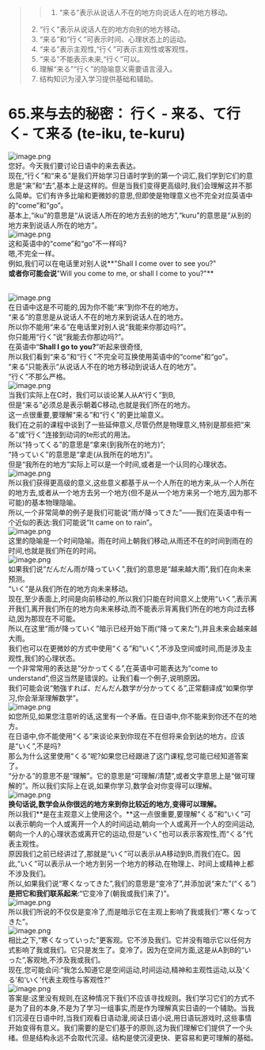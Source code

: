 > > 1. “来る”表示从说话人不在的地方向说话人在的地方移动。
> 2. “行く”表示从说话人在的地方向别的地方移动。
> 3. “来る”和“行く”可表示时间、心理状态上的运动。
> 4. “来る”表示主观性,“行く”可表示主观性或客观性。
> 5. “来る”不能表示未来,“行く”可以。
> 6. 理解“来る”“行く”的隐喻意义需要语言浸入。
> 7. 结构知识为浸入学习提供基础和辅助。

# 65.来与去的秘密： 行く - 来る、て行く- て来る (te-iku, te-kuru)

![image.png](https://cdn.nlark.com/yuque/0/2023/png/1179742/1695289779922-7c7a3540-18cc-463e-a488-0a9e6c075d9d.png#averageHue=%23e1bd49&clientId=u296f3b4a-3104-4&from=paste&height=262&id=u94d03aed&originHeight=393&originWidth=429&originalType=binary&ratio=1.5&rotation=0&showTitle=false&size=125011&status=done&style=none&taskId=ucc29baa3-42c6-4a1e-9308-8cf26f8be68&title=&width=286)<br />您好。今天我们要讨论日语中的来去表达。<br />现在,“行く”和“来る”是我们开始学习日语时学到的第一个词汇,我们学到它们的意思是“来”和“去”,基本上是这样的。但是当我们变得更高级时,我们会理解这并不那么简单。它们有许多比喻和更微妙的意思,但即使是物理意义也不完全对应英语中的“come”和“go”。<br />基本上,“iku”的意思是“从说话人所在的地方去别的地方”,“kuru”的意思是“从别的地方来到说话人所在的地方”。<br />![image.png](https://cdn.nlark.com/yuque/0/2023/png/1179742/1695289792499-cc6825a7-19ea-4789-810f-04f3301b730c.png#averageHue=%23f3ebe3&clientId=u296f3b4a-3104-4&from=paste&height=257&id=uf0e7e789&originHeight=385&originWidth=465&originalType=binary&ratio=1.5&rotation=0&showTitle=false&size=147115&status=done&style=none&taskId=ub8e700c0-2bc6-49f0-8537-8465bd7018e&title=&width=310)<br />这和英语中的“come”和“go”不一样吗?<br />嗯,不完全一样。<br />例如,我们可以在电话里对别人说**"Shall I come over to see you?"**<br />或者你可能会说**"Will you come to me, or shall I come to you?"**

 <br />![image.png](https://cdn.nlark.com/yuque/0/2023/png/1179742/1695289806727-51723ba2-3296-48e6-9d9a-e5119172e61a.png#averageHue=%23f0ebe0&clientId=u296f3b4a-3104-4&from=paste&height=269&id=ud39d1359&originHeight=403&originWidth=412&originalType=binary&ratio=1.5&rotation=0&showTitle=false&size=111550&status=done&style=none&taskId=u34be7c34-f56c-4c66-b64e-f2b84e69715&title=&width=274.6666666666667)<br />在日语中这是不可能的,因为你不能“来”到你不在的地方。<br />“来る”的意思是从说话人不在的地方来到说话人在的地方。<br />所以你不能用“来る”在电话里对别人说“我能来你那边吗?”。<br />你只能用“行く”说“我能去你那边吗?”。<br />在英语中“**Shall I go to you?**”听起来很奇怪,<br />所以我们看到“来る”和“行く”不完全可互换使用英语中的“come”和“go”。<br />“来る”只能表示“从说话人不在的地方移动到说话人在的地方”。<br />“行く”不那么严格。<br />![image.png](https://cdn.nlark.com/yuque/0/2023/png/1179742/1695289927017-cb37e398-faf0-41d2-9238-3b26d413b0f1.png#averageHue=%23faf4f2&clientId=u296f3b4a-3104-4&from=paste&height=346&id=uebb37c62&originHeight=519&originWidth=531&originalType=binary&ratio=1.5&rotation=0&showTitle=false&size=176678&status=done&style=none&taskId=u47373e44-6f4a-41c1-b8f5-128a4b7a347&title=&width=354)<br />当我们实际上在C时，我们可以谈论某人从A“行く”到B,<br />但是“来る”必须总是表示朝着C移动,也就是我们所在的地方。<br />这一点很重要,要理解“来る”和“行く”的更比喻意义。<br />我们在之前的课程中谈到了一些延伸意义,尽管仍然是物理意义,特别是那些把“来る”或“行く”连接到动词的te形式的用法。<br />所以“持ってくる”的意思是“拿来(到我所在的地方)”;<br />“持っていく”的意思是“拿走(从我所在的地方)”。<br />但是“我所在的地方”实际上可以是一个时间,或者是一个认同的心理状态。<br />![image.png](https://cdn.nlark.com/yuque/0/2023/png/1179742/1695289984603-3c581339-9e99-4649-b4fb-0ce69fda5fbe.png#averageHue=%23eccabc&clientId=u296f3b4a-3104-4&from=paste&height=329&id=u73be42be&originHeight=493&originWidth=569&originalType=binary&ratio=1.5&rotation=0&showTitle=false&size=222811&status=done&style=none&taskId=u16281a63-ab1f-4157-8f18-b653d04def6&title=&width=379.3333333333333)<br />所以我们获得更高级的意义,这些意义都基于从一个人所在的地方来,从一个人所在的地方去,或者从一个地方去另一个地方(但不是从一个地方来另一个地方,因为那不可能)的基本物理隐喻。<br />所以,一个非常简单的例子是我们可能说“雨が降ってきた”——我们在英语中有一个近似的表达:我们可能说“It came on to rain”。<br />![image.png](https://cdn.nlark.com/yuque/0/2023/png/1179742/1695290003856-a9e581d0-a27c-45e9-9086-bc91c4c74b05.png#averageHue=%23faeed9&clientId=u296f3b4a-3104-4&from=paste&height=316&id=u985ed52a&originHeight=474&originWidth=515&originalType=binary&ratio=1.5&rotation=0&showTitle=false&size=181475&status=done&style=none&taskId=u2d7fbf77-e4c5-4fef-b63c-c32fcf1e02e&title=&width=343.3333333333333)<br />这里的隐喻是一个时间隐喻。雨在时间上朝我们移动,从雨还不在的时间到雨在的时间,也就是我们所在的时间。<br />![image.png](https://cdn.nlark.com/yuque/0/2023/png/1179742/1695290029162-334df6b8-0296-4fc0-942d-fb21eb03e068.png#averageHue=%23ccdebf&clientId=u296f3b4a-3104-4&from=paste&height=334&id=ua5680e5b&originHeight=501&originWidth=476&originalType=binary&ratio=1.5&rotation=0&showTitle=false&size=227698&status=done&style=none&taskId=u60a5737b-7b35-4161-8b3a-f288662254a&title=&width=317.3333333333333)<br />如果我们说“だんだん雨が降っていく”,我们的意思是“越来越大雨”,我们在向未来预测。<br />“いく”是从我们所在的地方向未来移动。<br />现在,至少表面上,时间是向前移动的,所以我们只能在时间意义上使用“いく”,表示离开我们,离开我们所在的地方向未来移动,而不能表示背离我们所在的地方向过去移动,因为那现在不可能。<br />所以,在这里“雨が降っていく”暗示已经开始下雨(“降って来た”),并且未来会越来越大雨。<br />我们也可以在更微妙的方式中使用“くる”和“いく”,不涉及空间或时间,而是涉及主观性,我们的心理状态。<br />一个非常常用的表达是“分かってくる”,在英语中可能表达为“come to understand”,但这当然是错误的。让我们看一个例子,说明原因。<br />我们可能会说“勉強すれば、だんだん数学が分かってくる”,正常翻译成“如果你学习,你会渐渐理解数学”。<br />![image.png](https://cdn.nlark.com/yuque/0/2023/png/1179742/1695290073718-bd968249-ee53-4558-8793-dbed8150d72b.png#averageHue=%23ece7e0&clientId=u296f3b4a-3104-4&from=paste&height=334&id=u1b063d46&originHeight=501&originWidth=457&originalType=binary&ratio=1.5&rotation=0&showTitle=false&size=135331&status=done&style=none&taskId=u413fff0d-a559-4ab7-863c-1b075711ce4&title=&width=304.6666666666667)<br />如您所见,如果您注意听的话,这里有一个矛盾。在日语中,你不能来到你还不在的地方。<br />在日语中,你不能使用“くる”来谈论来到你现在不在但将来会到达的地方。应该是“いく”,不是吗?<br />那么为什么这里使用“くる”呢?如果您已经跟进了这门课程,您可能已经知道答案了。<br />“分かる”的意思不是“理解”。它的意思是“可理解/清楚”,或者文字意思上是“做可理解的”。所以我们实际上在说,如果你学习,数学会对你变得可以理解。<br />![image.png](https://cdn.nlark.com/yuque/0/2023/png/1179742/1695290120886-c5ed9914-8944-4838-848e-0f894443e8fa.png#averageHue=%23f9f2f2&clientId=u296f3b4a-3104-4&from=paste&height=317&id=uc130d5fc&originHeight=475&originWidth=564&originalType=binary&ratio=1.5&rotation=0&showTitle=false&size=175424&status=done&style=none&taskId=u5d7742c8-62db-470c-adff-8a828f04cf5&title=&width=376)<br />**换句话说,数学会从你很远的地方来到你比较近的地方,变得可以理解。**<br />所以我们**是在主观意义上使用这个。**这一点很重要,要理解“くる”和“いく”可以表示朝向一个人或离开一个人的时间运动,朝向一个人或离开一个人的空间运动,朝向一个人的心理状态或离开它的运动,但是“いく”也可以表示客观性,而“くる”代表主观性。<br />原因我们之前已经讲过了,那就是“いく”可以表示从A移动到B,而我们在C。因此,“いく”可以表示从一个地方到另一个地方的移动,在物理上、时间上或精神上都不涉及我们。<br />所以,如果我们说“寒くなってきた”,我们的意思是“变冷了”,并添加说“来た”(“くる”)**是把它和我们联系起来**:“它变冷了(朝我或我们来了)”。<br />![image.png](https://cdn.nlark.com/yuque/0/2023/png/1179742/1695290325972-f19a90ff-6dc4-46b0-b6c7-4eafec3db067.png#averageHue=%23f6efed&clientId=u296f3b4a-3104-4&from=paste&height=254&id=u5d665b4d&originHeight=381&originWidth=393&originalType=binary&ratio=1.5&rotation=0&showTitle=false&size=89459&status=done&style=none&taskId=u647f3f7a-f204-4d0d-b1ec-9ce7346664e&title=&width=262)<br />所以我们所说的不仅仅是变冷了,而是暗示它在主观上影响了我或我们:“寒くなってきた”。<br />![image.png](https://cdn.nlark.com/yuque/0/2023/png/1179742/1695290297484-afd37f13-b4df-402c-9fe0-9791bb610414.png#averageHue=%23f9fcfa&clientId=u296f3b4a-3104-4&from=paste&height=288&id=W2o7K&originHeight=432&originWidth=438&originalType=binary&ratio=1.5&rotation=0&showTitle=false&size=209439&status=done&style=none&taskId=u3e034144-e41d-44a2-8fbd-e6624061dca&title=&width=292)<br />相比之下,“寒くなっていった”更客观。它不涉及我们。它并没有暗示它以任何方式影响了我或我们。它只是发生了。变冷了。因为在空间方面,这是从A到B的“いった”,客观地,不涉及我或我们。<br />现在,您可能会问:“我怎么知道它是空间运动,时间运动,精神和主观性运动,以及‘くる’和‘いく’代表主观性与客观性?”<br />![image.png](https://cdn.nlark.com/yuque/0/2023/png/1179742/1695290305527-c5c3ec53-3e33-41bf-92c6-734f28e54a5c.png#averageHue=%23faf5f0&clientId=u296f3b4a-3104-4&from=paste&height=161&id=gqR3Y&originHeight=242&originWidth=322&originalType=binary&ratio=1.5&rotation=0&showTitle=false&size=48683&status=done&style=none&taskId=u857a8594-6639-4d20-af22-3c7f202acdc&title=&width=214.66666666666666)<br />答案是:这里没有规则,在这种情况下我们不应该寻找规则。我们学习它们的方式不是为了目的本身,不是为了学习一组事实,而是作为理解真实日语的一个辅助。当我们沉浸在日语中时,当我们观看日语动漫,阅读日语小说,用日语玩游戏时,这些事情开始变得有意义。我们需要的是它们基于的原则,这为我们理解它们提供了一个头绪。但是结构永远不会取代沉浸。结构是使沉浸更快、更容易和更可理解的基础。


